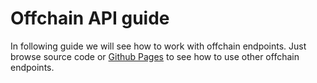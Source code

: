 # Offchain API guide

In following guide we will see how to work with offchain endpoints. Just browse source code
or [Github Pages](https://tatumio.github.io/tatum-js/) to see how to use other offchain endpoints.
